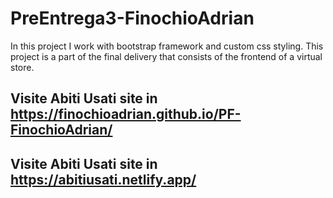 # PreEntrega3-FinochioAdrian
In this project I work with bootstrap framework and custom css styling. This project is a part of the final delivery that consists of the frontend of a virtual store.

## Visite Abiti Usati site in  https://finochioadrian.github.io/PF-FinochioAdrian/

## Visite Abiti Usati site in  https://abitiusati.netlify.app/